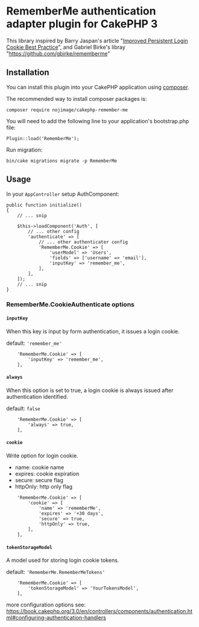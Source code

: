 # RememberMe authentication adapter plugin for CakePHP 3

This library inspired by Barry Jaspan's article "[Improved Persistent Login Cookie Best Practice](http://jaspan.com/improved_persistent_login_cookie_best_practice)", and Gabriel Birke's libray "https://github.com/gbirke/rememberme"

## Installation

You can install this plugin into your CakePHP application using [composer](http://getcomposer.org).

The recommended way to install composer packages is:

```
composer require nojimage/cakephp-remember-me
```

You will need to add the following line to your application's bootstrap.php file:

```
Plugin::load('RememberMe');
```

Run migration:

```
bin/cake migrations migrate -p RememberMe
```

## Usage

In your `AppController` setup AuthComponent:

```(php)
public function initialize()
{
    // ... snip

    $this->loadComponent('Auth', [
        // ... other config
        'authenticate' => [
            // ... other authenticater config
            'RememberMe.Cookie' => [
                'userModel' => 'Users',
                'fields' => ['username' => 'email'],
                'inputKey' => 'remember_me',
            ],
        ],
    ]);
    // ... snip
}

```

### RememberMe.CookieAuthenticate options

#### `inputKey`

When this key is input by form authentication, it issues a login cookie.

default: `'remember_me'`

```
    'RememberMe.Cookie' => [
        'inputKey' => 'remember_me',
    ],
```


#### `always`

When this option is set to true, a login cookie is always issued after authentication identified.

default: `false`

```
    'RememberMe.Cookie' => [
        'always' => true,
    ],
```


#### `cookie`

Write option for login cookie.

- name: cookie name
- expires: cookie expiration
- secure: secure flag
- httpOnly: http only flag

```
    'RememberMe.Cookie' => [
        'cookie' => [
            'name' => 'rememberMe',
            'expires' => '+30 days',
            'secure' => true,
            'httpOnly' => true,
        ],
    ],
```


#### `tokenStorageModel`

A model used for storing login cookie tokens.

default: `'RememberMe.RememberMeTokens'`

```
    'RememberMe.Cookie' => [
        'tokenStorageModel' => 'YourTokensModel',
    ],
```


more configuration options see: https://book.cakephp.org/3.0/en/controllers/components/authentication.html#configuring-authentication-handlers
